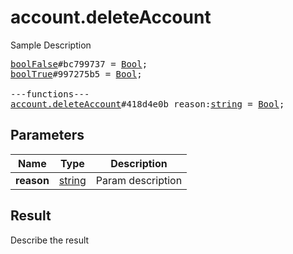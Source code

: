 # account.deleteAccount

Sample Description

<pre>
<a href="../constructor/boolFalse">boolFalse</a>#bc799737 = <a href="../type/Bool.md">Bool</a>;
<a href="../constructor/boolTrue">boolTrue</a>#997275b5 = <a href="../type/Bool.md">Bool</a>;

---functions---
<a href="../method/account.deleteAccount.md">account.deleteAccount</a>#418d4e0b reason:<a href="../type/string.md">string</a> = <a href="../type/Bool.md">Bool</a>;
</pre>

## Parameters

| Name | Type | Description |
|------|:----:|-------------|
| **reason** | [string](../type/string.md) | Param description |

## Result

Describe the result

